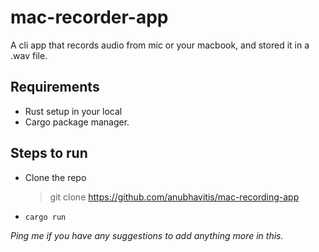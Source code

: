 # mac-recorder-app

A cli app that records audio from mic or your macbook, and stored it in a .wav file.

## Requirements
- Rust setup in your local
- Cargo package manager.

## Steps to run
- Clone the repo
  > git clone https://github.com/anubhavitis/mac-recording-app
- ```cargo run```

_Ping me if you have any suggestions to add anything more in this._